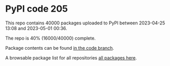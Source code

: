 # PyPI code 205

This repo contains 40000 packages uploaded to PyPI between 
2023-04-25 13:08 and 2023-05-01 00:36.

The repo is 40% (16000/40000) complete.

Package contents can be found [in the code branch](https://github.com/pypi-data/pypi-mirror-205/tree/code/packages).

A browsable package list for all repositories [all packages here](https://pypi-data.github.io/website/repositories/pypi-mirror-205).


